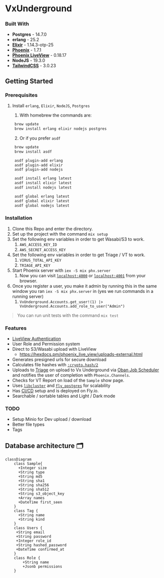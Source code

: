# VxUnderground

### Built With 

- **Postgres** - 14.7.0
- **erlang** - 25.2
- [**Elixir**](https://hexdocs.pm/elixir/Kernel.html) - 1.14.3-otp-25
- [**Phoenix**](https://hexdocs.pm/phoenix/Phoenix.html) - 1.7.1
- [**Phoenix LiveView**](https://hexdocs.pm/phoenix_live_view/Phoenix.LiveView.html) - 0.18.17
- **NodeJS** - 19.3.0
- [**TailwindCSS**](https://tailwindcss.com/docs/installation) - 3.0.23

## Getting Started 

### Prerequisites 

1. Install `erlang`, `Elixir`, `NodeJS`, `Postgres`
   1. With homebrew the commands are:

   ```zsh
    brew update
    brew install erlang elixir nodejs postgres
   ```

   2. Or if you prefer `asdf`

   ```zsh
    brew update
    brew install asdf

    asdf plugin-add erlang
    asdf plugin-add elixir
    asdf plugin-add nodejs

    asdf install erlang latest
    asdf install elixir latest
    asdf install nodejs latest

    asdf global erlang latest
    asdf global elixir latest
    asdf global nodejs latest
   ```
### Installation 

1.  Clone this Repo and enter the directory.
2.  Set up the project with the command `mix setup`
5.  Set the following env variables in order to get Wasabi/S3 to work.
    1. `AWS_ACCESS_KEY_ID` 
    2. `AWS_SECRET_ACCESS_KEY`
6.  Set the following env variables in order to get Triage / VT to work.
    1.  `VIRUS_TOTAL_API_KEY` 
    2.  `TRIAGE_API_KEY`
7.  Start Phoenix server with `iex -S mix phx.server`
    1. Now you can visit [`localhost:4000`](http://localhost:4000) or [`localhost:4001`](https://localhost:4001) from your browser.
8.  Once you register a user, you make it admin by running this in the same window you ran `iex -S mix phx.server` in (yes we run commands in a running server)
    1.  `VxUnderground.Accounts.get_user!(1) |> VxUnderground.Accounts.add_role_to_user("Admin")`

> You can run unit tests with the command `mix test`

### Features
- [LiveView Authentication](https://fly.io/phoenix-files/phx-gen-auth/)
- User Role and Permission system
- Direct to S3/Wasabi upload with LiveView
  - https://hexdocs.pm/phoenix_live_view/uploads-external.html
- Generates presigned urls for secure download
- Calculates file hashes with [`:crypto.hash/2`](https://www.erlang.org/doc/man/crypto.html#hash-2)
- Uploads to [Triage](https://tria.ge/) on upload to Vx Underground via [Oban Job Scheduler](https://hexdocs.pm/oban/Oban.html) and notifies the user of completion with `Phoenix.Channels`.
- Checks for VT Report on load of the `Sample` show page.
- Uses [`libcluster`](https://fly.io/docs/elixir/the-basics/clustering/#adding-libcluster) and [`fly_postgres`](https://hexdocs.pm/fly_postgres/readme.html) for scalability
- Has [CI/CD](https://fly.io/docs/elixir/advanced-guides/github-actions-elixir-ci-cd/) setup and is deployed on Fly.io.
- Searchable / sortable tables and Light / Dark mode


### TODO

- Setup Minio for Dev upload / download
- Better file types
- Tags
  
## Database architecture 🗂

```mermaid
classDiagram
    class Sample{
      +Integer size
      +String type
      +String md5
      +String sha1
      +String sha256
      +String sha512
      +String s3_object_key
      +Array names
      +DateTime first_seen
    }
    class Tag {
      +String name
      +String kind
    }
    class Users {
     +String email
     +String password
     +Integer role_id
     +String hashed_password
     +DateTime confirmed_at
    }
    class Role {
        +String name
        +Jsonb permissions
    }
```